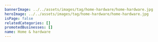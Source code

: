 ```yaml
---
bannerImage: ../../assets/images/tag/home-hardware/home-hardware.jpg
heroImage: ../../assets/images/tag/home-hardware/home-hardware.jpg
isPage: false
relatedCategories: []
promotedBusinesses: []
name: Home & hardware
---
```

